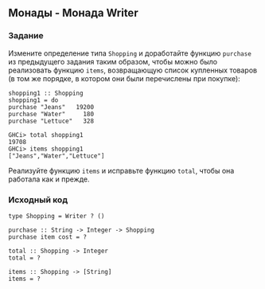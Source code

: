 ## Монады - Монада Writer

### Задание

Измените определение типа `Shopping` и доработайте функцию `purchase` из предыдущего задания таким образом, чтобы можно было реализовать функцию `items`, возвращающую список купленных товаров (в том же порядке, в котором они были перечислены при покупке):

```
shopping1 :: Shopping
shopping1 = do
purchase "Jeans"   19200
purchase "Water"     180
purchase "Lettuce"   328
```

```
GHCi> total shopping1
19708
GHCi> items shopping1
["Jeans","Water","Lettuce"]
```

Реализуйте функцию `items` и исправьте функцию `total`, чтобы она работала как и прежде.

### Исходный код

```
type Shopping = Writer ? ()

purchase :: String -> Integer -> Shopping
purchase item cost = ?

total :: Shopping -> Integer
total = ?

items :: Shopping -> [String]
items = ?
```
